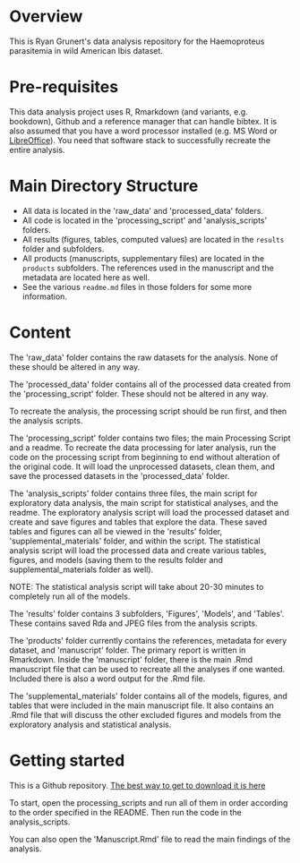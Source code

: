 # Overview

This is Ryan Grunert's data analysis repository for the Haemoproteus parasitemia in wild American Ibis dataset.

# Pre-requisites

This data analysis project uses R, Rmarkdown (and variants, e.g. bookdown), Github and a reference manager that can handle bibtex. It is also assumed that you have a word processor installed (e.g. MS Word or [LibreOffice](https://www.libreoffice.org/)). You need that software stack to successfully recreate the entire analysis.

# Main Directory Structure

* All data is located in the 'raw_data' and 'processed_data' folders.
* All code is located in the 'processing_script' and 'analysis_scripts' folders.
* All results (figures, tables, computed values) are located in the `results` folder and subfolders.
* All products (manuscripts, supplementary files) are located in the  `products` subfolders. The references used in the manuscript and the metadata are located here as well.
* See the various `readme.md` files in those folders for some more information.

# Content 

The 'raw_data' folder contains the raw datasets for the analysis. None of these should be altered in any way. 

The 'processed_data' folder contains all of the processed data created from the 'processing_script' folder. These should not be altered in any way.

To recreate the analysis, the processing script should be run first, and then the analysis scripts.

The 'processing_script' folder contains two files; the main Processing Script and a readme. To recreate the data processing for later analysis, run the code on the processing script from beginning to end without alteration of the original code. It will load the unprocessed datasets, clean them, and save the processed datasets in the 'processed_data' folder.

The 'analysis_scripts' folder contains three files, the main script for exploratory data analysis, the main script for statistical analyses, and the readme. The exploratory analysis script will load the processed dataset and create and save figures and tables that explore the data. These saved tables and figures can all be viewed in the 'results' folder, 'supplemental_materials' folder, and within the script. The statistical analysis script will load the processed data and create various tables, figures, and models (saving them to the results folder and supplemental_materials folder as well). 

NOTE: The statistical analysis script will take about 20-30 minutes to completely run all of the models.

The 'results' folder contains 3 subfolders, 'Figures', 'Models', and 'Tables'. These contains saved Rda and JPEG files from the analysis scripts.

The 'products' folder currently contains the references, metadata for every dataset, and 'manuscript' folder. The primary report is written in Rmarkdown. Inside the 'manuscript' folder, there is the main .Rmd manuscript file that can be used to recreate all the analyses if one wanted. Included there is also a word output for the .Rmd file.
	
The 'supplemental_materials' folder contains all of the models, figures, and tables that were included in the main manuscript file. It also contains an .Rmd file that will discuss the other excluded figures and models from the exploratory analysis and statistical analysis. 

# Getting started

This is a Github repository. [The best way to get to download it is here](https://github.com/RKAG12/RyanGrunert-MADA-project)

To start, open the processing_scripts and run all of them in order according to the order specified in the README. Then run the code in the analysis_scripts.

You can also open the 'Manuscript.Rmd' file to read the main findings of the analysis.


